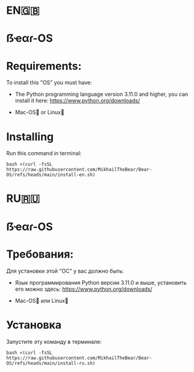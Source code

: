 # EN🇬🇧

# ẞҽαɾ-OS

# Requirements:

To install this "OS" you must have:

- The Python programming language version 3.11.0 and higher, you can install it here: https://www.python.org/downloads/

- Mac-OS🍎 or Linux🐧

# Installing

Run this command in terminal:

```
bash <(curl -fsSL https://raw.githubusercontent.com/MikhailTheBear/Bear-OS/refs/heads/main/install-en.sh) 
```

# RU🇷🇺

# ẞҽαɾ-OS

# Требования:

Для установки этой "ОС" у вас должно быть:

- Язык программирования Python версии 3.11.0 и выше, установить его можно здесь: https://www.python.org/downloads/

- Mac-OS🍎 или Linux🐧

# Установка

Запустите эту команду в терминале:

```
bash <(curl -fsSL https://raw.githubusercontent.com/MikhailTheBear/Bear-OS/refs/heads/main/install-ru.sh) 
```
